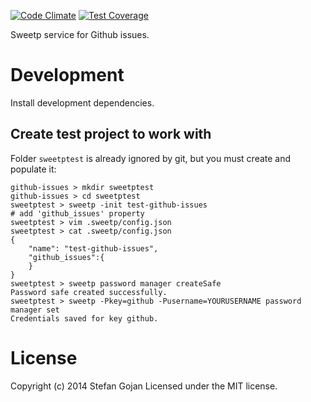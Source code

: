 [![Code Climate](https://codeclimate.com/github/hoschi/sweetp-service-github-issues/badges/gpa.svg)](https://codeclimate.com/github/hoschi/sweetp-service-github-issues) [![Test Coverage](https://codeclimate.com/github/hoschi/sweetp-service-github-issues/badges/coverage.svg)](https://codeclimate.com/github/hoschi/sweetp-service-github-issues)

Sweetp service for Github issues.

# Development

Install development dependencies.

## Create test project to work with

Folder `sweetptest` is already ignored by git, but you must create and populate it:
```
github-issues > mkdir sweetptest
github-issues > cd sweetptest
sweetptest > sweetp -init test-github-issues
# add 'github_issues' property
sweetptest > vim .sweetp/config.json
sweetptest > cat .sweetp/config.json
{
    "name": "test-github-issues",
    "github_issues":{
    }
}
sweetptest > sweetp password manager createSafe
Password safe created successfully.
sweetptest > sweetp -Pkey=github -Pusername=YOURUSERNAME password manager set
Credentials saved for key github.
```

# License

Copyright (c) 2014 Stefan Gojan
Licensed under the MIT license.

